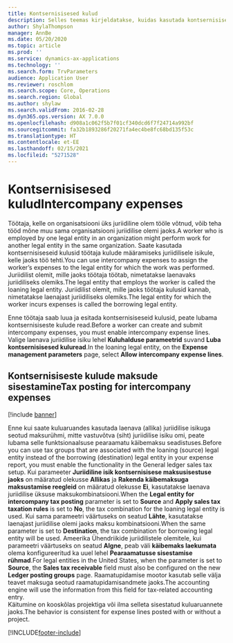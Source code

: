 ```yaml
---
title: Kontsernisisesed kulud
description: Selles teemas kirjeldatakse, kuidas kasutada kontsernisiseseid kulusid töötaja kulude määramiseks juriidilisele isikule, kelle jaoks töö tehti.
author: ShylaThompson
manager: AnnBe
ms.date: 05/20/2020
ms.topic: article
ms.prod: ''
ms.service: dynamics-ax-applications
ms.technology: ''
ms.search.form: TrvParameters
audience: Application User
ms.reviewer: roschlom
ms.search.scope: Core, Operations
ms.search.region: Global
ms.author: shylaw
ms.search.validFrom: 2016-02-28
ms.dyn365.ops.version: AX 7.0.0
ms.openlocfilehash: d908a1c062f5b7f01cf340dcd6f7f24714a992bf
ms.sourcegitcommit: fa32b1893286f20271fa4ec4be8fc68bd135f53c
ms.translationtype: HT
ms.contentlocale: et-EE
ms.lasthandoff: 02/15/2021
ms.locfileid: "5271528"
---
```

# <a name="intercompany-expenses"></a><span data-ttu-id="4aefe-103">Kontsernisisesed kulud</span><span class="sxs-lookup"><span data-stu-id="4aefe-103">Intercompany expenses</span></span>

<span data-ttu-id="4aefe-104">Töötaja, kelle on organisatsiooni üks juriidiline olem tööle võtnud, võib teha tööd mõne muu sama organisatsiooni juriidilise olemi jaoks.</span><span class="sxs-lookup"><span data-stu-id="4aefe-104">A worker who is employed by one legal entity in an organization might perform work for another legal entity in the same organization.</span></span> <span data-ttu-id="4aefe-105">Saate kasutada kontsernisiseseid kulusid töötaja kulude määramiseks juriidilisele isikule, kelle jaoks töö tehti.</span><span class="sxs-lookup"><span data-stu-id="4aefe-105">You can use intercompany expenses to assign the worker’s expenses to the legal entity for which the  work was performed.</span></span> <span data-ttu-id="4aefe-106">Juriidilist olemit, mille jaoks töötaja töötab, nimetatakse laenavaks juriidiliseks olemiks.</span><span class="sxs-lookup"><span data-stu-id="4aefe-106">The legal entity that employs the worker is called the loaning legal entity.</span></span> <span data-ttu-id="4aefe-107">Juriidilist olemit, mille jaoks töötaja kulusid kannab, nimetatakse laenajast juriidiliseks olemiks.</span><span class="sxs-lookup"><span data-stu-id="4aefe-107">The legal entity for which the worker incurs expenses is called the borrowing legal entity.</span></span> 

<span data-ttu-id="4aefe-108">Enne töötaja saab luua ja esitada kontsernisiseseid kulusid, peate lubama kontsernisiseste kulude read.</span><span class="sxs-lookup"><span data-stu-id="4aefe-108">Before a worker can create and submit intercompany expenses, you must enable intercompany expense lines.</span></span> <span data-ttu-id="4aefe-109">Valige laenava juriidilise isiku lehel **Kuluhalduse parameetrid** suvand **Luba kontsernisisesed kuluread**.</span><span class="sxs-lookup"><span data-stu-id="4aefe-109">In the loaning legal entity, on the **Expense management parameters** page, select **Allow intercompany expense lines**.</span></span> 

## <a name="tax-posting-for-intercompany-expenses"></a><span data-ttu-id="4aefe-110">Kontsernisiseste kulude maksude sisestamine</span><span class="sxs-lookup"><span data-stu-id="4aefe-110">Tax posting for intercompany expenses</span></span>

[!include [banner](../includes/banner.md)]

<span data-ttu-id="4aefe-111">Enne kui saate kuluaruandes kasutada laenava (allika) juriidilise isikuga seotud maksurühmi, mitte vastuvõtva (siht) juriidilise isiku omi, peate lubama selle funktsionaalsuse pearaamatu käibemaksu seadistuses.</span><span class="sxs-lookup"><span data-stu-id="4aefe-111">Before you can use tax groups that are associated with the loaning (source) legal entity instead of the borrowing (destination) legal entity in your expense report, you must enable the functionality in the General ledger sales tax setup.</span></span> <span data-ttu-id="4aefe-112">Kui parameeter **Juriidiline isik kontsernisisese maksusisestuse jaoks** on määratud olekusse **Allikas** ja **Rakenda käibemaksuga maksustamise reegleid** on määratud olekusse **Ei**, kasutatakse laenava juriidilise üksuse maksukombinatsiooni.</span><span class="sxs-lookup"><span data-stu-id="4aefe-112">When the **Legal entity for intercompany tax posting** parameter is set to **Source** and **Apply sales tax taxation rules** is set to **No**, the tax combination for the loaning legal entity is used.</span></span> <span data-ttu-id="4aefe-113">Kui sama parameetri väärtuseks on seatud **Lähte**, kasutatakse laenajast juriidilise olemi jaoks maksu kombinatsiooni.</span><span class="sxs-lookup"><span data-stu-id="4aefe-113">When the same parameter is set to **Destination**, the tax combination for borrowing legal entity will be used.</span></span> <span data-ttu-id="4aefe-114">Ameerika Ühendriikide juriidilistele olemitele, kui parameetri väärtuseks on seatud **Algne**, peab väli **käibemaks laekumata** olema konfigureeritud ka uuel lehel **Pearaamatusse sisestamise rühmad**.</span><span class="sxs-lookup"><span data-stu-id="4aefe-114">For legal entities in the United States, when the parameter is set to **Source**, the **Sales tax receivable** field must also be configured on the new **Ledger posting groups** page.</span></span> <span data-ttu-id="4aefe-115">Raamatupidamise mootor kasutab selle välja teavet maksuga seotud raamatupidamisandmete jaoks.</span><span class="sxs-lookup"><span data-stu-id="4aefe-115">The accounting engine will use the information from this field for tax-related accounting entry.</span></span>   
<span data-ttu-id="4aefe-116">Käitumine on kooskõlas projektiga või ilma selleta sisestatud kuluaruannete jaoks.</span><span class="sxs-lookup"><span data-stu-id="4aefe-116">The behavior is consistent for expense lines posted with or without a project.</span></span>  


[!INCLUDE[footer-include](../includes/footer-banner.md)]